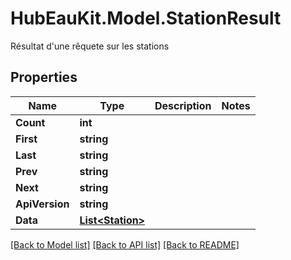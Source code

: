 # HubEauKit.Model.StationResult
Résultat d'une rêquete sur les stations

## Properties

Name | Type | Description | Notes
------------ | ------------- | ------------- | -------------
**Count** | **int** |  | 
**First** | **string** |  | 
**Last** | **string** |  | 
**Prev** | **string** |  | 
**Next** | **string** |  | 
**ApiVersion** | **string** |  | 
**Data** | [**List&lt;Station&gt;**](Station.md) |  | 

[[Back to Model list]](../README.md#documentation-for-models) [[Back to API list]](../README.md#documentation-for-api-endpoints) [[Back to README]](../README.md)

